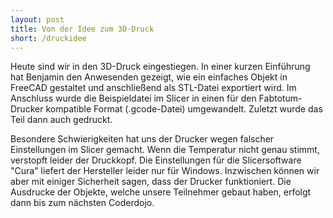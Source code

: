 ```yaml
---
layout: post
title: Von der Idee zum 3D-Druck
short: /druckidee
---
```


Heute sind wir in den 3D-Druck eingestiegen. In einer kurzen Einführung hat Benjamin den Anwesenden gezeigt, wie ein einfaches Objekt in FreeCAD gestaltet und anschließend als STL-Datei exportiert wird. Im Anschluss wurde die Beispieldatei im Slicer in einen für den Fabtotum-Drucker kompatible Format (.gcode-Datei) umgewandelt. Zuletzt wurde das Teil dann auch gedruckt.

Besondere Schwierigkeiten hat uns der Drucker wegen falscher Einstellungen im Slicer gemacht. Wenn die Temperatur nicht genau stimmt, verstopft leider der Druckkopf. Die Einstellungen für die Slicersoftware "Cura" liefert der Hersteller leider nur für Windows. Inzwischen können wir aber mit einiger Sicherheit sagen, dass der Drucker funktioniert. Die Ausdrucke der Objekte, welche unsere Teilnehmer gebaut haben, erfolgt dann bis zum nächsten Coderdojo.